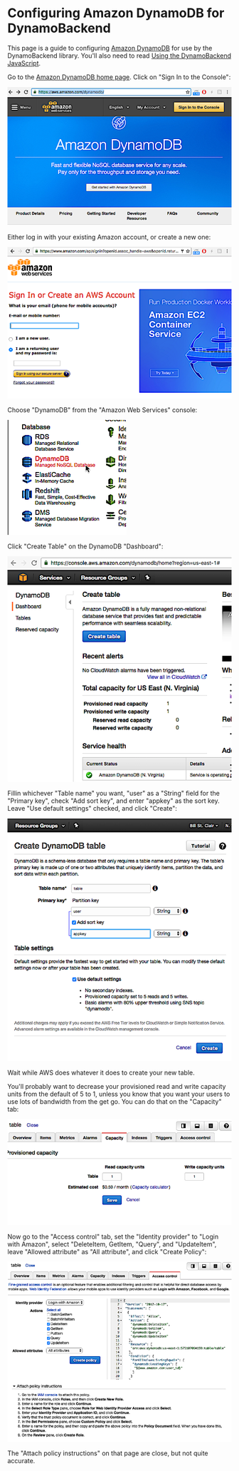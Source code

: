 # Configuring Amazon DynamoDB for DynamoBackend

This page is a guide to configuring [Amazon DynamoDB](https://aws.amazon.com/dynamodb/) for use by the DynamoBackend library. You'll also need to read [Using the DynamoBackend JavaScript](port-setup.md).

Go to the [Amazon DynamoDB home page](https://aws.amazon.com/dynamodb/). Click on "Sign In to the Console":

![DynamoDB Home Page](https://raw.githubusercontent.com/billstclair/elm-dynamodb-images/master/01-home-page.png)

Either log in with your existing Amazon account, or create a new one:

![Amazon Login Page](https://raw.githubusercontent.com/billstclair/elm-dynamodb-images/master/02-login.png)

Choose "DynamoDB" from the "Amazon Web Services" console:

![Amazon Web Services Console](https://raw.githubusercontent.com/billstclair/elm-dynamodb-images/master/03-choose.png)

Click "Create Table" on the DynamoDB "Dashboard":

![DynamoDB Dashboard](https://raw.githubusercontent.com/billstclair/elm-dynamodb-images/master/04-dashboard.png)

Fillin whichever "Table name" you want, "user" as a "String" field for the "Primary key", check "Add sort key", and enter "appkey" as the sort key. Leave "Use default settings" checked, and click "Create":

![Create Table](https://raw.githubusercontent.com/billstclair/elm-dynamodb-images/master/05-create-table.png)

Wait while AWS does whatever it does to create your new table.

You'll probably want to decrease your provisioned read and write capacity units from the default of 5 to 1, unless you know that you want your users to use lots of bandwidth from the get go. You can do that on the "Capacity" tab:

![Capacity](https://raw.githubusercontent.com/billstclair/elm-dynamodb-images/master/06-capacity.png)

Now go to the "Access control" tab, set the "Identity provider" to "Login with Amazon", select "DeleteItem, GetItem, "Query", and "UpdateItem", leave "Allowed attribute" as "All attribute", and click "Create Policy":

![Access Control](https://raw.githubusercontent.com/billstclair/elm-dynamodb-images/master/07-access-control.png)

The "Attach policy instructions" on that page are close, but not quite accurate.
